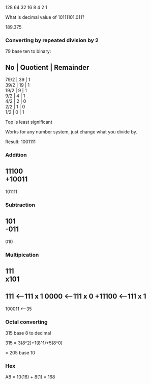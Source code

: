 128 64 32 16 8 4 2 1

What is decimal value of 10111101.011?

189.375

### Converting by repeated division by 2

79 base ten to binary:


No | Quotient | Remainder
--------------------------
79/2 | 39 | 1  
39/2 | 19 | 1   
19/2 | 9 | 1  
9/2 | 4 | 1  
4/2 | 2 | 0  
2/2 | 1 | 0  
1/2 | 0 | 1  

Top is least significant

Works for any number system, just change what you divide by.

Result: 1001111


### Addition

 11100  
+10011  
 -----  
101111  

### Subtraction

 101  
-011  
----  
 010  

### Multipication

   111  
  x101  
  ----  
   111  <--111 x 1
  0000  <--111 x 0
+11100  <--111 x 1
------
100011  <--35

### Octal converting
315 base 8 to decimal

315 = 3(8^2)+1(8^1)+5(8^0)

= 205 base 10

### Hex
A8 = 10(16) + 8(1) = 168
